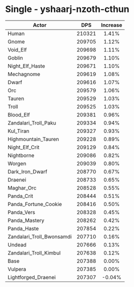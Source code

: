 # Single - yshaarj-nzoth-cthun
| Actor | DPS | Increase |
|---|:---:|:---:|
|Human|210321|1.41%|
|Gnome|209705|1.12%|
|Void_Elf|209698|1.11%|
|Goblin|209679|1.10%|
|Night_Elf_Haste|209671|1.10%|
|Mechagnome|209619|1.08%|
|Dwarf|209616|1.07%|
|Orc|209579|1.06%|
|Tauren|209529|1.03%|
|Troll|209525|1.03%|
|Blood_Elf|209381|0.96%|
|Zandalari_Troll_Paku|209334|0.94%|
|Kul_Tiran|209327|0.93%|
|Highmountain_Tauren|209228|0.89%|
|Night_Elf_Crit|209129|0.84%|
|Nightborne|209086|0.82%|
|Worgen|209039|0.80%|
|Dark_Iron_Dwarf|208770|0.67%|
|Draenei|208733|0.65%|
|Maghar_Orc|208528|0.55%|
|Panda_Crit|208444|0.51%|
|Panda_Fortune_Cookie|208416|0.50%|
|Panda_Vers|208328|0.45%|
|Panda_Mastery|208262|0.42%|
|Panda_Haste|207854|0.22%|
|Zandalari_Troll_Bwonsamdi|207710|0.16%|
|Undead|207666|0.13%|
|Zandalari_Troll_Kimbul|207638|0.12%|
|Base|207388|0.00%|
|Vulpera|207385|0.00%|
|Lightforged_Draenei|207307|-0.04%|
